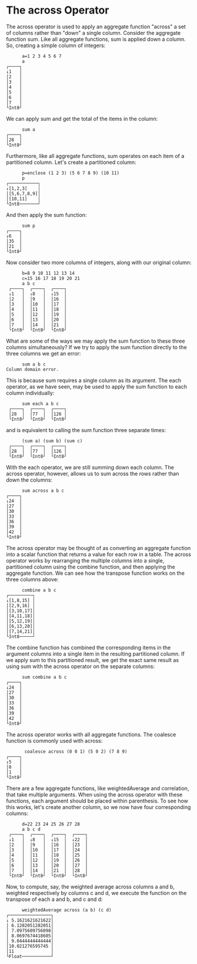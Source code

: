 # The across Operator

The across operator is used to apply an aggregate function "across" a set of columns rather than
"down" a single column. Consider the aggregate function sum. Like all aggregate functions, sum is
applied down a column. So, creating a simple column of integers:

~~~
      a=1 2 3 4 5 6 7
      a
┌────┐
↓1   │
│2   │
│3   │
│4   │
│5   │
│6   │
│7   │
└Int8┘
~~~

We can apply sum and get the total of the items in the column:

~~~
      sum a
┌────┐
│28  │
└Int8┘
~~~

Furthermore, like all aggregate functions, sum operates on each item of a partitioned column. Let's
create a partitioned column:

~~~
      p=enclose (1 2 3) (5 6 7 8 9) (10 11)
      p
┌───────────┐
↓[1,2,3]    │
│[5,6,7,8,9]│
│[10,11]    │
└Int8───────┘
~~~

And then apply the sum function:

~~~
      sum p
┌────┐
↓6   │
│35  │
│21  │
└Int8┘
~~~

Now consider two more columns of integers, along with our original column:

~~~
      b=8 9 10 11 12 13 14
      c=15 16 17 18 19 20 21
      a b c
 ┌────┐  ┌────┐  ┌────┐
 ↓1   │  ↓8   │  ↓15  │
 │2   │  │9   │  │16  │
 │3   │  │10  │  │17  │
 │4   │  │11  │  │18  │
 │5   │  │12  │  │19  │
 │6   │  │13  │  │20  │
 │7   │  │14  │  │21  │
 └Int8┘  └Int8┘  └Int8┘
~~~

What are some of the ways we may apply the sum function to these three columns simultaneously? If
we try to apply the sum function directly to the three columns we get an error:

~~~
      sum a b c
Column domain error.
~~~

This is because sum requires a single column as its argument. The each operator, as we have seen,
may be used to apply the sum function to each column individually:

~~~
      sum each a b c
 ┌────┐  ┌────┐  ┌────┐
 │28  │  │77  │  │126 │
 └Int8┘  └Int8┘  └Int8┘
~~~

and is equivalent to calling the sum function three separate times:

~~~
      (sum a) (sum b) (sum c)
 ┌────┐  ┌────┐  ┌────┐
 │28  │  │77  │  │126 │
 └Int8┘  └Int8┘  └Int8┘
~~~

With the each operator, we are still summing down each column. The across operator, however, allows
us to sum across the rows rather than down the columns:

~~~
      sum across a b c
┌────┐
↓24  │
│27  │
│30  │
│33  │
│36  │
│39  │
│42  │
└Int8┘
~~~

The across operator may be thought of as converting an aggregate function into a scalar function
that returns a value for each row in a table. The across operator works by rearranging the
multiple columns into a single, partitioned column using the combine function, and then applying
the aggregate function. We can see how the transpose function works on the three columns above:

~~~
      combine a b c
┌─────────┐
↓[1,8,15] │
│[2,9,16] │
│[3,10,17]│
│[4,11,18]│
│[5,12,19]│
│[6,13,20]│
│[7,14,21]│
└Int8─────┘
~~~

The combine function has combined the corresponding items in the argument columns into a single
item in the resulting partitioned column. If we apply sum to this partitioned result, we get the
exact same result as using sum with the across operator on the separate columns:

~~~
      sum combine a b c
┌────┐
↓24  │
│27  │
│30  │
│33  │
│36  │
│39  │
│42  │
└Int8┘
~~~

The across operator works with all aggregate functions. The coalesce function is commonly used with across:

~~~
       coalesce across (0 0 1) (5 0 2) (7 8 9)
┌────┐
↓5   │
│8   │
│1   │
└Int8┘
~~~

There are a few aggregate functions, like weightedAverage and correlation, that take multiple
arguments. When using the across operator with these functions, each argument should be placed
within parenthesis. To see how this works, let's create another column, so we now have four
corresponding columns:

~~~
      d=22 23 24 25 26 27 28
      a b c d
 ┌────┐  ┌────┐  ┌────┐  ┌────┐
 ↓1   │  ↓8   │  ↓15  │  ↓22  │
 │2   │  │9   │  │16  │  │23  │
 │3   │  │10  │  │17  │  │24  │
 │4   │  │11  │  │18  │  │25  │
 │5   │  │12  │  │19  │  │26  │
 │6   │  │13  │  │20  │  │27  │
 │7   │  │14  │  │21  │  │28  │
 └Int8┘  └Int8┘  └Int8┘  └Int8┘
~~~

Now, to compute, say, the weighted average across columns a and b, weighted respectively by columns
c and d, we execute the function on the transpose of each a and b, and c and d:

~~~
      weightedAverage across (a b) (c d)
┌────────────────┐
↓ 5.1621621621622│
│ 6.1282051282051│
│ 7.0975609756098│
│ 8.0697674418605│
│ 9.0444444444444│
│10.021276595745 │
│11              │
└Float───────────┘
~~~

